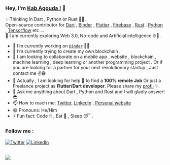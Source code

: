 ### Hey, I'm [Kab Agouda !](https://www.kabagouda.com) 👋 <a align="left">

💡 Thinking in Dart , Python or Rust 🚀💙.    
  Open-source contributor for [Dart](https://dart.dev) , [Binder](https://binder.kabagouda.com) , [Flutter](https:flutter.dev) , [Firebase](https://firebase.google.com/) , [Rust](https://www.rust-lang.org) , [Python](https://www.python.org/) , [Tensorflow](https://www.tensorflow.org/) etc ...   
  📍 I am currently exploring Web 3.0, No-code and Artificial intelligence 🌐🚀 .
  
- 🔭 I’m currently working on [`Binder`](https://www.binder.kabagouda.com) 🚀💙
- 🌱 I’m currently trying to create my own blockchain .
- 👯 I am looking to collaborate on a mobile app , website , blockchain , machine learning , deep learning or another programming project . Or if you are looking for a partner for your next revolutionary startup , Just contact me ✌😁
- 🤔 Actually , I am looking for help 🙏 to find a  **100% remote Job** Or just a Freelance project as **Flutter/Dart developer**. Please share my [profil](https://www.kabagouda.com) ✨.
- 💬  Ask me anything about Dart , Python and Rust and I will gladly answer! 😎
- 📫 How to reach me: [Twitter](https://twitter.com/kabagouda/), [Linkedin](https://www.linkedin.com/in/kabagouda/) , [Personal website](https://www.kabagouda.com)
- 😄 Pronouns: He/Him
- ⚡ Fun fact:  Code 🖱️ , Eat 🍕 , Sleep 😴 .
  
 ### Follow me :
  
<a href="https://www.twitter.com/kabagouda" target="_blank"><img src="https://img.shields.io/badge/Twitter-%231877F2.svg?&style=flat-square&logo=twitter&logoColor=white" alt="Twitter"></a>
<a href="https://www.linkedin.com/in/kabagouda/" target="_blank"><img src="https://img.shields.io/badge/LinkedIn-%230077B5.svg?&style=flat-square&logo=linkedin&logoColor=white" alt="LinkedIn"></a>

</a>
<br/>

<img align="left" src="https://github-readme-stats.vercel.app/api/?username=kabagouda&count_private=true&show_icons=true&title_color=fff&icon_color=79ff97&text_color=9f9f9f&bg_color=151515"/>
